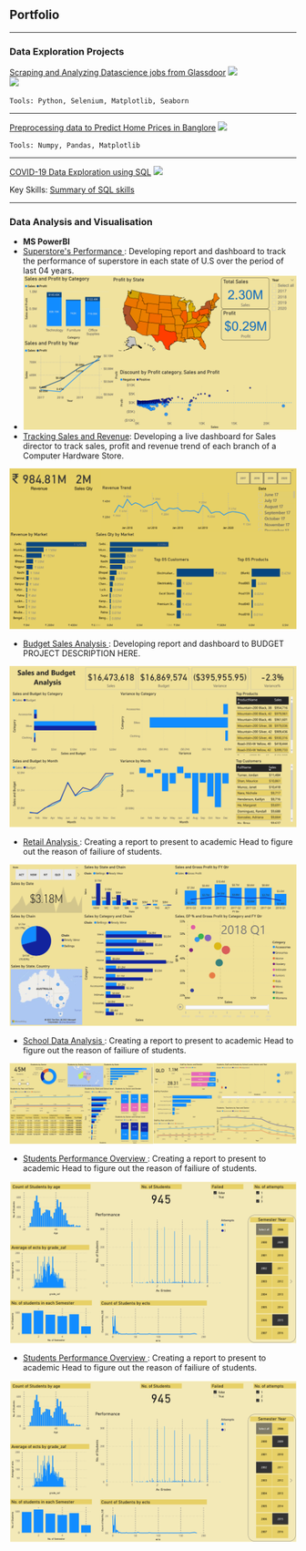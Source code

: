 ## Portfolio

---

### Data Exploration Projects 
[Scraping and Analyzing Datascience jobs from Glassdoor](https://nbviewer.jupyter.org/github/muhammadtoqeerzafar/muhammadtoqeerzafar.github.io/blob/main/Scraping_and_analyzing_glassdoor_data.ipynb)
<img src="images/scraped_data.gif?raw=true"/> <br>
<img src="images/keywords.png?raw=true"/> 

	Tools: Python, Selenium, Matplotlib, Seaborn
---

[Preprocessing data to Predict Home Prices in Banglore](https://github.com/muhammadtoqeerzafar/muhammadtoqeerzafar.github.io/blob/main/Data_Cleaning_Practice_Predicting_Home_Prices_in_Banglore.ipynb)
<img src="images/data_cleansing.png?raw=true"/>

	Tools: Numpy, Pandas, Matplotlib
---

[COVID-19 Data Exploration using SQL](https://github.com/muhammadtoqeerzafar/muhammadtoqeerzafar.github.io/blob/main/COVID-19%20Data%20exploration%20using%20SQL.sql)
<img src="images/SQL_overview.png?raw=true"/>

Key Skills: [Summary of SQL skills](https://github.com/muhammadtoqeerzafar/muhammadtoqeerzafar.github.io/blob/main/SQL_Skills.md)

---

### Data Analysis and Visualisation

	
- __MS PowerBI__
- [Superstore's Performance ](https://github.com/zafarsalman/zafarsalman.github.io/blob/main/PowerBi%20Practice/Sales_Insights_SuperStore.pdf): Developing report and dashboard to track the performance of superstore in each state of U.S over the period of last 04 years. 
- <img src="MS PowerBi/Superstores_performance.png?raw=true"/>
- [Tracking Sales and Revenue](https://github.com/zafarsalman/zafarsalman.github.io/blob/main/PowerBi%20Practice/Sales%20and%20revenue%20trends.pdf): Developing a live dashboard for Sales director to track sales, profit and revenue trend of each branch of a Computer Hardware Store. 
<img src="MS PowerBi/Revenue_trend.png?raw=true"/>


- [Budget Sales Analysis ](https://github.com/zafarsalman/zafarsalman.github.io/blob/main/Budget%20Sales%20Analysis/Sales%20and%20Budget%20Analysis.pdf): Developing report and dashboard to BUDGET PROJECT DESCRIPTION HERE.
<img src="Budget Sales Analysis/Sales and Budget Analysis.png?raw=true"/>


- [Retail Analysis ](https://github.com/zafarsalman/zafarsalman.github.io/blob/main/PowerBi%20Practice/Students_performance_overview.pdf): Creating a report to present to academic Head to figure out the reason of failiure of students.
<img src="Retail Analysis/Retail Analysis.png?raw=true"/>

- [School Data Analysis ](https://github.com/zafarsalman/zafarsalman.github.io/blob/main/PowerBi%20Practice/Students_performance_overview.pdf): Creating a report to present to academic Head to figure out the reason of failiure of students.
<img src="School Data Analysis/School Data Analysis.png?raw=true"/>

- [Students Performance Overview ](https://github.com/zafarsalman/zafarsalman.github.io/blob/main/PowerBi%20Practice/Students_performance_overview.pdf): Creating a report to present to academic Head to figure out the reason of failiure of students.
<img src="MS PowerBi/students_performance.png?raw=true"/>

- [Students Performance Overview ](https://github.com/zafarsalman/zafarsalman.github.io/blob/main/PowerBi%20Practice/Students_performance_overview.pdf): Creating a report to present to academic Head to figure out the reason of failiure of students.
<img src="MS PowerBi/students_performance.png?raw=true"/>	
